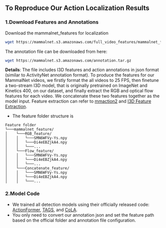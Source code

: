 
## To Reproduce Our Action Localization Results
### 1.Download Features and Annotations
<!-- * Download *mammalnet_fearure.tar.gz* from [[Google Drive]()] [[Amazon S3](https://s3.us-east-2.amazonaws.com/animal-net.com/mammalnet_feature.tar.gz)] [[百度网盘](https://pan.baidu.com/s/171Zd8E-qkoyLf70Wm19tSg) 提取码:yk0m] and [[mammalnet_detection_json]()]. -->
Download the mammalnet_features for localization
```bash
wget https://mammalnet.s3.amazonaws.com/full_video_features/mammalnet_feature.tar.gz
```

The annotation file can be downloaded from here:

```bash
wget https://mammalnet.s3.amazonaws.com/annotation.tar.gz
```

**Details**: The file includes I3D features and action annotations in json format (similar to ActivityNet annotation format). To produce the features for our MammalNet videos, we firstly format the all videos to 25 FPS, then finetune a two-stream I3D model, that is originally pretrained on ImageNet and Kinetics 400, on our dataset, and finally extract the RGB and optical flow features for each video. We concatenate these two features together as the model input. Feature extraction can refer to [mmaction2](https://github.com/open-mmlab/mmaction2) and [I3D Feature Extraction](https://github.com/Finspire13/pytorch-i3d-feature-extraction).

* The feature folder structure is
```
Feature folder
└───mammalnet_feature/
│    └───RGB_feature/
│    │	 └───SMN6WFVy-Ys.npy
│    │	 └───Di4eEBZjkA4.npy   
│    │	 └───...
│    └───Flow_feature/
│    │	 └───SMN6WFVy-Ys.npy
│    │	 └───Di4eEBZjkA4.npy   
│    │	 └───...
│    └───Concatenate_feature/
│    │	 └───SMN6WFVy-Ys.npy
│    │	 └───Di4eEBZjkA4.npy   
│    │	 └───...
```


### 2.Model Code
* We trained all detection models using their officially released code: [ActionFormer](https://github.com/happyharrycn/actionformer_release), [TAGS](https://github.com/sauradip/TAGS), and [CoLA](https://github.com/zhang-can/CoLA).
* You only need to convert our annotation json and set the feature path based on the official folder and annotation file configuration.

<!-- ### 3.Training Details 
* For training ActionFormer model, we apply the base learning rate 0.001, cosine decay learning rate scheduler, 30 training epochs, 5 warmup epochs, and the batch size 16. 
* For training TAGS model, we apply the base learning rate of 0.0004, step decay learning rate scheduler, 20 training epochs, and the batch size 200. 
* For training CoLA model, we apply the base learning rate of 0.0001, 50 training epochs, and the batch size 256.  -->
